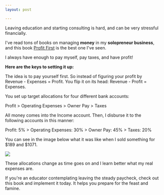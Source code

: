 ```yaml
---
layout: post

---
```

Leaving education and starting consulting is hard, and can be very stressful financially.

I've read tons of books on managing **money** in my **solopreneur business**, and this book [Profit First](https://amzn.to/3JUsAPA) is the best one I've seen.

I always have enough to pay myself, pay taxes, and have profit!

**Here are the keys to setting it up:**

The idea is to pay yourself first. So instead of figuring your profit by Revenue - Expenses = Profit. You flip it on its head: Revenue - Profit = Expenses.

You set up target allocations for four different bank accounts:

Profit > Operating Expenses > Owner Pay > Taxes

All money comes into the Income account. Then, I disburse it to the following accounts in this manner:

Profit: 5% > Operating Expenses: 30% > Owner Pay: 45% > Taxes: 20%

You can see in the image below what it was like when I sold something for $189 and $1071.

![](https://2orpfio4ixpxegt9.public.blob.vercel-storage.com/post/clw1glxtb000el40czlbdszty/images/f7892fcd-6c40-46bd-ad98-b4a93d245067-eQCuQ59xgNww0CDMQgH8FcdQvXtyLh.png)

These allocations change as time goes on and I learn better what my real expenses are.

If you're an educator contemplating leaving the steady paycheck, check out this book and implement it today. It helps you prepare for the feast and famine.